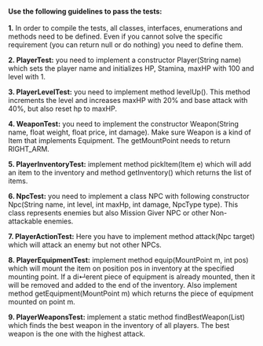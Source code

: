 <b>Use the following guidelines to pass the tests:</b> <br><br>
<b>1.</b> In order to compile the tests, all classes, interfaces, enumerations and methods need to be
   defined. Even if you cannot solve the specific requirement (you can return null or do nothing)
   you need to define them.

<b>2. PlayerTest:</b> you need to implement a constructor Player(String name) which sets the
   player name and initializes HP, Stamina, maxHP with 100 and level with 1.

<b>3. PlayerLevelTest:</b> you need to implement method levelUp(). This method increments
   the level and increases maxHP with 20% and base attack with 40%, but also reset hp to maxHP.
   

<b>4. WeaponTest:</b> you need to implement the constructor Weapon(String name, float weight, float price, int damage). 
      Make sure Weapon is a kind of Item that implements Equipment. The
      getMountPoint needs to return RIGHT_ARM.

<b>5. PlayerInventoryTest:</b> implement method pickItem(Item e) which will add an item to
   the inventory and method getInventory() which returns the list of items.

<b>6. NpcTest:</b> you need to implement a class NPC with following constructor 
   Npc(String name, int level, int maxHp, int damage, NpcType type). This class represents enemies
   but also Mission Giver NPC  or other Non-attackable enemies.

<b>7. PlayerActionTest:</b> Here you have to implement method attack(Npc target) which will attack
   an enemy but not other NPCs.

<b>8. PlayerEquipmentTest:</b> implement method equip(MountPoint m, int pos) which will
   mount the item on position pos in inventory at the specified mounting point. If a di↵erent piece
   of equipment is already mounted, then it will be removed and added to the end of the inventory.
   Also implement method getEquipment(MountPoint m) which returns the piece of equipment
   mounted on point m.

<b>9. PlayerWeaponsTest:</b> implement a static method findBestWeapon(List<Player>) which
   finds the best weapon in the inventory of all players. The best weapon is the one with the highest
   attack. 